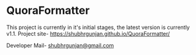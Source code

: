 # QuoraFormatter

This project is currently in it's initial stages, the latest version is currently v1.1.
Project site- https://shubhrgunjan.github.io/QuoraFormatter/

Developer Mail- shubhrgunjan@gmail.com
